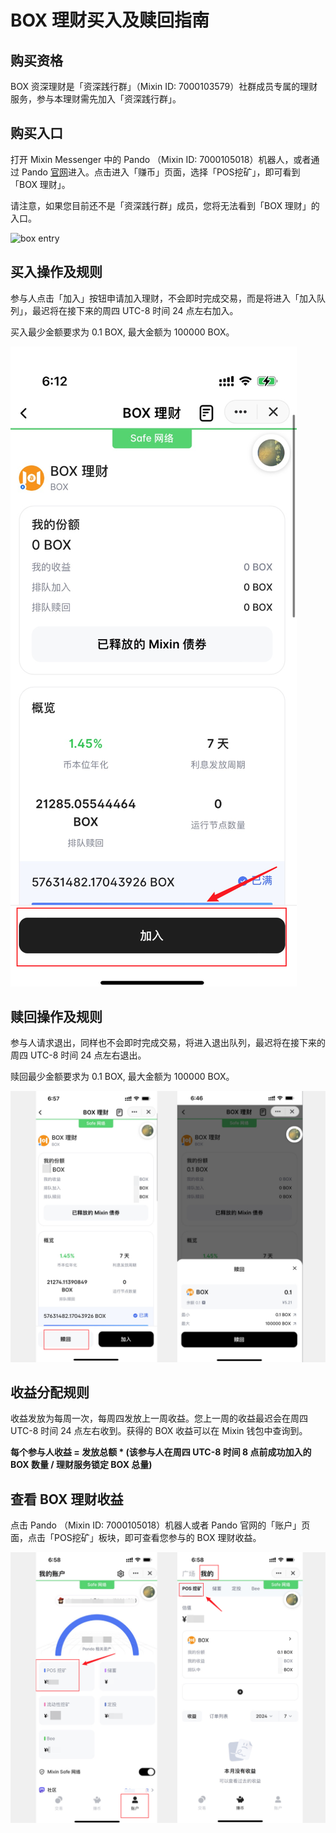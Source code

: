 # BOX 理财买入及赎回指南

## 购买资格

BOX 资深理财是「资深践行群」（Mixin ID: 7000103579）社群成员专属的理财服务，参与本理财需先加入「资深践行群」。

## 购买入口

打开 Mixin Messenger 中的 Pando （Mixin ID: 7000105018）机器人，或者通过 Pando [官网](https://app.pando.im/)进入。点击进入「赚币」页面，选择「POS挖矿」，即可看到「BOX 理财」。

请注意，如果您目前还不是「资深践行群」成员，您将无法看到「BOX 理财」的入口。

![box entry](./assets/box-entry.webpssets/)

## 买入操作及规则

参与人点击「加入」按钮申请加入理财，不会即时完成交易，而是将进入「加入队列」，最迟将在接下来的周四 UTC-8 时间 24 点左右加入。

买入最少金额要求为 0.1 BOX, 最大金额为 100000 BOX。

![box fiannce purchase](./assets/box-purchase.webp)

## 赎回操作及规则

参与人请求退出，同样也不会即时完成交易，将进入退出队列，最迟将在接下来的周四 UTC-8 时间 24 点左右退出。

赎回最少金额要求为 0.1 BOX, 最大金额为 100000 BOX。

![box finance redeem](./assets/box-redeem.webp)

## 收益分配规则

收益发放为每周一次，每周四发放上一周收益。您上一周的收益最迟会在周四 UTC-8 时间 24 点左右收到。获得的 BOX 收益可以在 Mixin 钱包中查询到。

**每个参与人收益 = 发放总额 * (该参与人在周四 UTC-8 时间 8 点前成功加入的 BOX 数量 / 理财服务锁定 BOX 总量)**

## 查看 BOX 理财收益

点击 Pando （Mixin ID: 7000105018）机器人或者 Pando 官网的「账户」页面，点击「POS挖矿」板块，即可查看您参与的 BOX 理财收益。

![box finance yields](./assets/box-yields.webp)


